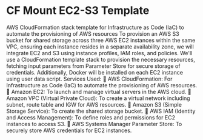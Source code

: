 # CF Mount EC2-S3 Template
AWS CloudFormation stack template for Infrastructure as Code (IaC) to automate the provisioning of AWS resources
To provision an AWS S3 bucket for shared storage across three AWS EC2 instances within the same VPC, ensuring each instance resides in a separate availability zone, we will integrate EC2 and S3 using instance profiles, IAM roles, and policies. We'll use a CloudFormation template stack to provision the necessary resources, fetching input parameters from Parameter Store for secure storage of credentials. Additionally, Docker will be installed on each EC2 instance using user data script.
Services Used:
	AWS CloudFormation: For Infrastructure as Code (IaC) to automate the provisioning of AWS resources.
	Amazon EC2: To launch and manage virtual servers in the AWS cloud.
	Amazon VPC (Virtual Private Cloud): To create a virtual network including subnet, route table and IGW for AWS resources.
	Amazon S3 (Simple Storage Service): To create the shared storage bucket.
	AWS IAM (Identity and Access Management): To define roles and permissions for EC2 instances to access S3.
	AWS Systems Manager Parameter Store: To securely store AWS credentials for EC2 instances.
